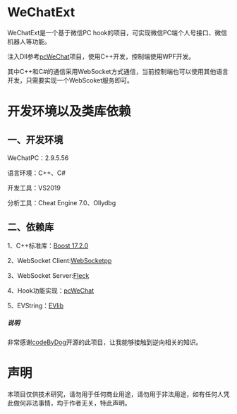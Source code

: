 ﻿
# WeChatExt
WeChatExt是一个基于微信PC hook的项目，可实现微信PC端个人号接口、微信机器人等功能。

注入Dll参考[pcWeChat](https://github.com/codeByDog/pcWechat.git)项目，使用C++开发，控制端使用WPF开发。

其中C++和C#的通信采用WebSocket方式通信，当前控制端也可以使用其他语言开发，只需要实现一个WebScoket服务即可。

# 开发环境以及类库依赖
## 一、开发环境
WeChatPC：2.9.5.56

语言环境：C++、C#

开发工具：VS2019

分析工具：Cheat Engine 7.0、Ollydbg

## 二、依赖库
1、C++标准库：[Boost 17.2.0](https://www.boost.org/)

2、WebSocket Client:[WebSocketpp](https://github.com/zaphoyd/websocketpp.git)

3、WebSocket Server:[Fleck](https://github.com/statianzo/Fleck.git)

4、Hook功能实现：[pcWeChat](https://github.com/codeByDog/pcWechat.git)

5、EVString：[EVlib](https://gitee.com/evilbeast/EVlib)
##### 说明
非常感谢[codeByDog](https://github.com/codeByDog)开源的此项目，让我能够接触到逆向相关的知识。



# 声明

本项目仅供技术研究，请勿用于任何商业用途，请勿用于非法用途，如有任何人凭此做何非法事情，均于作者无关，特此声明。
